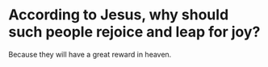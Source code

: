# According to Jesus, why should such people rejoice and leap for joy?

Because they will have a great reward in heaven.

